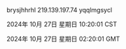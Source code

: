 brysjhhrhl 219.139.197.74 yqqlmgsycl

2024年 10月 27日 星期日 10:20:01 CST

2024年 10月 27日 星期日 02:20:01 GMT
